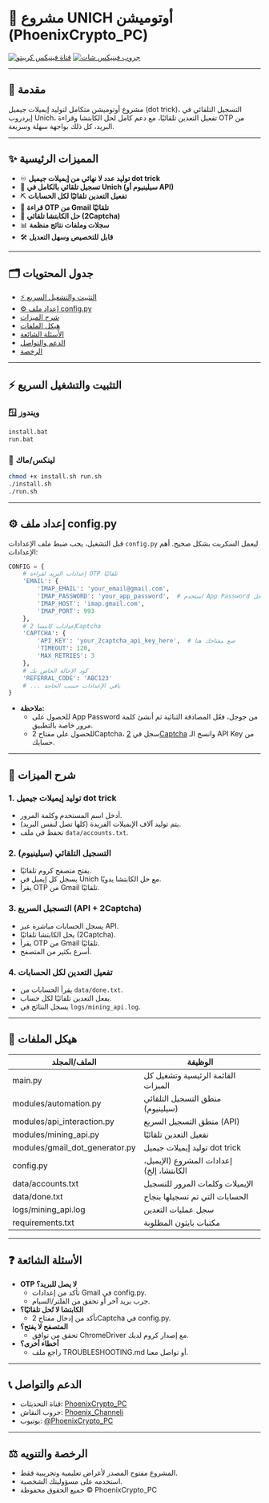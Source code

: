# 🤖 مشروع UNICH أوتوميشن (PhoenixCrypto_PC)

[![قناة فينيكس كريبتو](https://img.shields.io/badge/Telegram%20Channel-PhoenixCrypto__PC-blue?logo=telegram)](https://t.me/PhoenixCrypto_PC)
[![جروب فينيكس شات](https://img.shields.io/badge/Telegram%20Group-Phoenix__Channeli-blueviolet?logo=telegram)](https://t.me/Phoenix_Channeli)

---

## 🚀 مقدمة

مشروع أوتوميشن متكامل لتوليد إيميلات جيميل (dot trick)، التسجيل التلقائي في إيردروب Unich، تفعيل التعدين تلقائيًا، مع دعم كامل لحل الكابتشا وقراءة OTP من البريد، كل ذلك بواجهة سهلة وسريعة.

---

## ✨ المميزات الرئيسية

- ♾️ **توليد عدد لا نهائي من إيميلات جيميل dot trick**
- 🤖 **تسجيل تلقائي بالكامل في Unich (سيلينيوم أو API)**
- ⛏️ **تفعيل التعدين تلقائيًا لكل الحسابات**
- 🔐 **قراءة OTP من Gmail تلقائيًا**
- 🧩 **حل الكابتشا تلقائي (2Captcha)**
- 📊 **سجلات وملفات نتائج منظمة**
- 🛠️ **قابل للتخصيص وسهل التعديل**

---

## 🗂️ جدول المحتويات

- [⚡️ التثبيت والتشغيل السريع](#⚡️-التثبيت-والتشغيل-السريع)
- [⚙️ إعداد ملف config.py](#⚙️-إعداد-ملف-configpy)
- [شرح الميزات](#شرح-الميزات)
- [هيكل الملفات](#هيكل-الملفات)
- [الأسئلة الشائعة](#الأسئلة-الشائعة)
- [الدعم والتواصل](#الدعم-والتواصل)
- [الرخصة](#الرخصة)

---

## ⚡️ التثبيت والتشغيل السريع

### 🪟 ويندوز
```bat
install.bat
run.bat
```

### 🐧 لينكس/ماك
```bash
chmod +x install.sh run.sh
./install.sh
./run.sh
```

---

## ⚙️ إعداد ملف config.py

قبل التشغيل، يجب ضبط ملف الإعدادات `config.py` ليعمل السكربت بشكل صحيح. أهم الإعدادات:

```python
CONFIG = {
    # إعدادات البريد لقراءة OTP تلقائيًا
    'EMAIL': {
        'IMAP_EMAIL': 'your_email@gmail.com',
        'IMAP_PASSWORD': 'your_app_password',  # استخدم App Password من جوجل
        'IMAP_HOST': 'imap.gmail.com',
        'IMAP_PORT': 993
    },
    # إعدادات كابتشا 2Captcha
    'CAPTCHA': {
        'API_KEY': 'your_2captcha_api_key_here',  # ضع مفتاحك هنا
        'TIMEOUT': 120,
        'MAX_RETRIES': 3
    },
    # كود الإحالة الخاص بك
    'REFERRAL_CODE': 'ABC123'
    # ... باقي الإعدادات حسب الحاجة
}
```

- **ملاحظة:**  
  - للحصول على App Password من جوجل، فعّل المصادقة الثنائية ثم أنشئ كلمة مرور خاصة بالتطبيق.
  - للحصول على مفتاح 2Captcha، سجل في [2Captcha](https://2captcha.com/) وانسخ الـ API Key من حسابك.

---

## 📝 شرح الميزات

### 1. توليد إيميلات جيميل dot trick
- أدخل اسم المستخدم وكلمة المرور.
- يتم توليد آلاف الإيميلات الفريدة (كلها تصل لنفس البريد).
- تحفظ في ملف `data/accounts.txt`.

### 2. التسجيل التلقائي (سيلينيوم)
- يفتح متصفح كروم تلقائيًا.
- يسجل كل إيميل في Unich مع حل الكابتشا يدويًا.
- يقرأ OTP من Gmail تلقائيًا.

### 3. التسجيل السريع (API + 2Captcha)
- يسجل الحسابات مباشرة عبر API.
- يحل الكابتشا تلقائيًا (2Captcha).
- يقرأ OTP من Gmail تلقائيًا.
- أسرع بكثير من المتصفح.

### 4. تفعيل التعدين لكل الحسابات
- يقرأ الحسابات من `data/done.txt`.
- يفعل التعدين تلقائيًا لكل حساب.
- يسجل النتائج في `logs/mining_api.log`.

---

## 📁 هيكل الملفات

| الملف/المجلد                | الوظيفة                                      |
|-----------------------------|----------------------------------------------|
| main.py                     | القائمة الرئيسية وتشغيل كل الميزات            |
| modules/automation.py       | منطق التسجيل التلقائي (سيلينيوم)             |
| modules/api_interaction.py  | منطق التسجيل السريع (API)                    |
| modules/mining_api.py       | تفعيل التعدين تلقائيًا                        |
| modules/gmail_dot_generator.py | توليد إيميلات جيميل dot trick           |
| config.py                   | إعدادات المشروع (الإيميل، الكابتشا، إلخ)     |
| data/accounts.txt           | الإيميلات وكلمات المرور للتسجيل              |
| data/done.txt               | الحسابات التي تم تسجيلها بنجاح               |
| logs/mining_api.log         | سجل عمليات التعدين                           |
| requirements.txt            | مكتبات بايثون المطلوبة                       |

---

## ❓ الأسئلة الشائعة

- **OTP لا يصل للبريد؟**
  - تأكد من إعدادات Gmail في config.py.
  - جرب بريد آخر أو تحقق من الفلتر/السبام.
- **الكابتشا لا تُحل تلقائيًا؟**
  - تأكد من إدخال مفتاح 2Captcha في config.py.
- **المتصفح لا يفتح؟**
  - تحقق من توافق ChromeDriver مع إصدار كروم لديك.
- **أخطاء أخرى؟**
  - راجع ملف TROUBLESHOOTING.md أو تواصل معنا.

---

## 📞 الدعم والتواصل

- قناة التحديثات: [PhoenixCrypto_PC](https://t.me/PhoenixCrypto_PC)
- جروب النقاش: [Phoenix_Channeli](https://t.me/Phoenix_Channeli)
- يوتيوب: [@PhoenixCrypto_PC](https://www.youtube.com/@PhoenixCrypto_PC)

---

## ⚖️ الرخصة والتنويه

- المشروع مفتوح المصدر لأغراض تعليمية وتجريبية فقط.
- استخدمه على مسؤوليتك الشخصية.
- جميع الحقوق محفوظة © PhoenixCrypto_PC